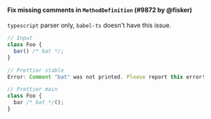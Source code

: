 #### Fix missing comments in `MethodDefinition` (#9872 by @fisker)

`typescript` parser only, `babel-ts` doesn't have this issue.

<!-- prettier-ignore -->
```typescript
// Input
class Foo {
  bar() /* bat */;
}

// Prettier stable
Error: Comment "bat" was not printed. Please report this error!

// Prettier main
class Foo {
  bar /* bat */();
}
```
